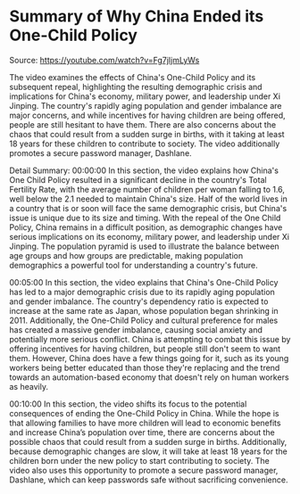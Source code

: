 # Summary of Why China Ended its One-Child Policy

Source: https://youtube.com/watch?v=Fg7jIjmLyWs

The video examines the effects of China's One-Child Policy and its subsequent repeal, highlighting the resulting demographic crisis and implications for China's economy, military power, and leadership under Xi Jinping. The country's rapidly aging population and gender imbalance are major concerns, and while incentives for having children are being offered, people are still hesitant to have them. There are also concerns about the chaos that could result from a sudden surge in births, with it taking at least 18 years for these children to contribute to society. The video additionally promotes a secure password manager, Dashlane.

Detail Summary: 
00:00:00
In this section, the video explains how China's One Child Policy resulted in a significant decline in the country's Total Fertility Rate, with the average number of children per woman falling to 1.6, well below the 2.1 needed to maintain China's size. Half of the world lives in a country that is or soon will face the same demographic crisis, but China's issue is unique due to its size and timing. With the repeal of the One Child Policy, China remains in a difficult position, as demographic changes have serious implications on its economy, military power, and leadership under Xi Jinping. The population pyramid is used to illustrate the balance between age groups and how groups are predictable, making population demographics a powerful tool for understanding a country's future.

00:05:00
In this section, the video explains that China's One-Child Policy has led to a major demographic crisis due to its rapidly aging population and gender imbalance. The country's dependency ratio is expected to increase at the same rate as Japan, whose population began shrinking in 2011. Additionally, the One-Child Policy and cultural preference for males has created a massive gender imbalance, causing social anxiety and potentially more serious conflict. China is attempting to combat this issue by offering incentives for having children, but people still don't seem to want them. However, China does have a few things going for it, such as its young workers being better educated than those they're replacing and the trend towards an automation-based economy that doesn't rely on human workers as heavily.

00:10:00
In this section, the video shifts its focus to the potential consequences of ending the One-Child Policy in China. While the hope is that allowing families to have more children will lead to economic benefits and increase China’s population over time, there are concerns about the possible chaos that could result from a sudden surge in births. Additionally, because demographic changes are slow, it will take at least 18 years for the children born under the new policy to start contributing to society. The video also uses this opportunity to promote a secure password manager, Dashlane, which can keep passwords safe without sacrificing convenience.

